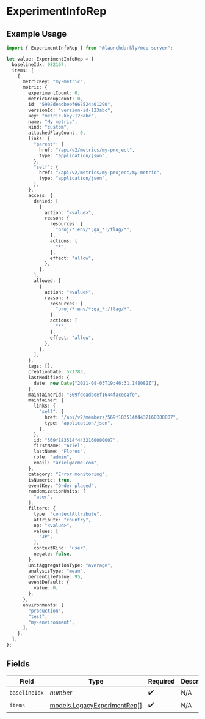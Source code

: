 # ExperimentInfoRep

## Example Usage

```typescript
import { ExperimentInfoRep } from "@launchdarkly/mcp-server";

let value: ExperimentInfoRep = {
  baselineIdx: 982167,
  items: [
    {
      metricKey: "my-metric",
      metric: {
        experimentCount: 0,
        metricGroupCount: 0,
        id: "5902deadbeef667524a01290",
        versionId: "version-id-123abc",
        key: "metric-key-123abc",
        name: "My metric",
        kind: "custom",
        attachedFlagCount: 0,
        links: {
          "parent": {
            href: "/api/v2/metrics/my-project",
            type: "application/json",
          },
          "self": {
            href: "/api/v2/metrics/my-project/my-metric",
            type: "application/json",
          },
        },
        access: {
          denied: [
            {
              action: "<value>",
              reason: {
                resources: [
                  "proj/*:env/*;qa_*:/flag/*",
                ],
                actions: [
                  "*",
                ],
                effect: "allow",
              },
            },
          ],
          allowed: [
            {
              action: "<value>",
              reason: {
                resources: [
                  "proj/*:env/*;qa_*:/flag/*",
                ],
                actions: [
                  "*",
                ],
                effect: "allow",
              },
            },
          ],
        },
        tags: [],
        creationDate: 571783,
        lastModified: {
          date: new Date("2021-08-05T19:46:31.148082Z"),
        },
        maintainerId: "569fdeadbeef1644facecafe",
        maintainer: {
          links: {
            "self": {
              href: "/api/v2/members/569f183514f4432160000007",
              type: "application/json",
            },
          },
          id: "569f183514f4432160000007",
          firstName: "Ariel",
          lastName: "Flores",
          role: "admin",
          email: "ariel@acme.com",
        },
        category: "Error monitoring",
        isNumeric: true,
        eventKey: "Order placed",
        randomizationUnits: [
          "user",
        ],
        filters: {
          type: "contextAttribute",
          attribute: "country",
          op: "<value>",
          values: [
            "JP",
          ],
          contextKind: "user",
          negate: false,
        },
        unitAggregationType: "average",
        analysisType: "mean",
        percentileValue: 95,
        eventDefault: {
          value: 0,
        },
      },
      environments: [
        "production",
        "test",
        "my-environment",
      ],
    },
  ],
};
```

## Fields

| Field                                                            | Type                                                             | Required                                                         | Description                                                      |
| ---------------------------------------------------------------- | ---------------------------------------------------------------- | ---------------------------------------------------------------- | ---------------------------------------------------------------- |
| `baselineIdx`                                                    | *number*                                                         | :heavy_check_mark:                                               | N/A                                                              |
| `items`                                                          | [models.LegacyExperimentRep](../models/legacyexperimentrep.md)[] | :heavy_check_mark:                                               | N/A                                                              |